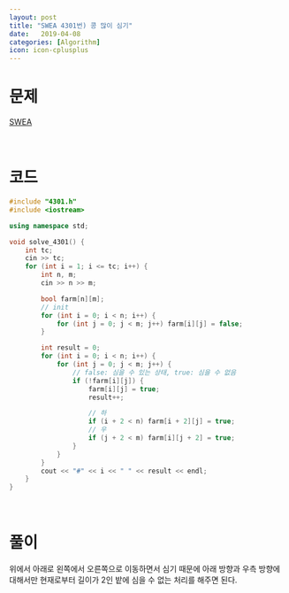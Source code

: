 ```yaml
---
layout: post
title: "SWEA 4301번) 콩 많이 심기"
date:   2019-04-08
categories: [Algorithm]
icon: icon-cplusplus
---
```


# 문제
[SWEA](https://www.swexpertacademy.com/main/code/problem/problemDetail.do?contestProbId=AWLv-yZah48DFAVV&categoryId=AWLv-yZah48DFAVV&categoryType=CODE)

<br>

# 코드
```c++
#include "4301.h"
#include <iostream>

using namespace std;

void solve_4301() {
    int tc;
    cin >> tc;
    for (int i = 1; i <= tc; i++) {
        int n, m;
        cin >> n >> m;

        bool farm[n][m];
        // init
        for (int i = 0; i < n; i++) {
            for (int j = 0; j < m; j++) farm[i][j] = false;
        }

        int result = 0;
        for (int i = 0; i < n; i++) {
            for (int j = 0; j < m; j++) {
                // false: 심을 수 있는 상태, true: 심을 수 없음
                if (!farm[i][j]) {
                    farm[i][j] = true;
                    result++;

                    // 하
                    if (i + 2 < n) farm[i + 2][j] = true;
                    // 우
                    if (j + 2 < m) farm[i][j + 2] = true;
                }
            }
        }
        cout << "#" << i << " " << result << endl;
    }
}
```

<br>

# 풀이
위에서 아래로 왼쪽에서 오른쪽으로 이동하면서 심기 때문에 아래 방향과 우측 방향에 대해서만 현재로부터 길이가 2인 밭에 심을 수 없는 처리를 해주면 된다.

